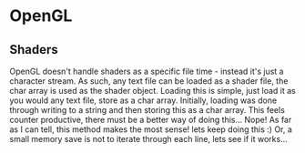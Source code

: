 # OpenGL

## Shaders
OpenGL doesn't handle shaders as a specific file time - instead it's just a character stream. 
As such, any text file can be loaded as a shader file, the char array is used as the shader object.
Loading this is simple, just load it as you would any text file, store as a char array.
Initially, loading was done through writing to a string and then storing this as a char array.
This feels counter productive, there must be a better way of doing this...
Nope! As far as I can tell, this method makes the most sense! lets keep doing this :)
Or, a small memory save is not to iterate through each line, lets see if it works...

